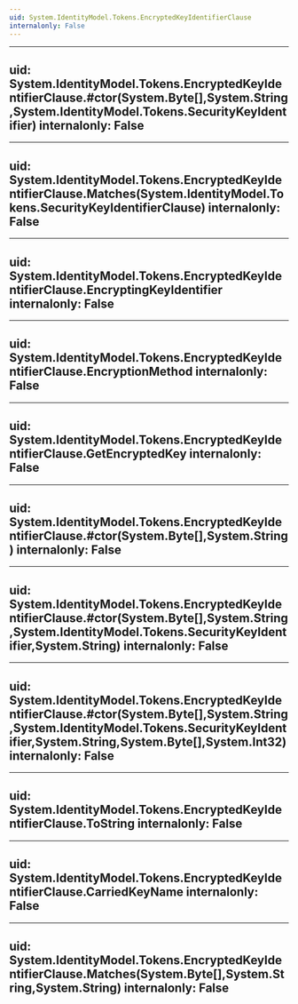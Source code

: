 ```yaml
---
uid: System.IdentityModel.Tokens.EncryptedKeyIdentifierClause
internalonly: False
---
```


---
uid: System.IdentityModel.Tokens.EncryptedKeyIdentifierClause.#ctor(System.Byte[],System.String,System.IdentityModel.Tokens.SecurityKeyIdentifier)
internalonly: False
---

---
uid: System.IdentityModel.Tokens.EncryptedKeyIdentifierClause.Matches(System.IdentityModel.Tokens.SecurityKeyIdentifierClause)
internalonly: False
---

---
uid: System.IdentityModel.Tokens.EncryptedKeyIdentifierClause.EncryptingKeyIdentifier
internalonly: False
---

---
uid: System.IdentityModel.Tokens.EncryptedKeyIdentifierClause.EncryptionMethod
internalonly: False
---

---
uid: System.IdentityModel.Tokens.EncryptedKeyIdentifierClause.GetEncryptedKey
internalonly: False
---

---
uid: System.IdentityModel.Tokens.EncryptedKeyIdentifierClause.#ctor(System.Byte[],System.String)
internalonly: False
---

---
uid: System.IdentityModel.Tokens.EncryptedKeyIdentifierClause.#ctor(System.Byte[],System.String,System.IdentityModel.Tokens.SecurityKeyIdentifier,System.String)
internalonly: False
---

---
uid: System.IdentityModel.Tokens.EncryptedKeyIdentifierClause.#ctor(System.Byte[],System.String,System.IdentityModel.Tokens.SecurityKeyIdentifier,System.String,System.Byte[],System.Int32)
internalonly: False
---

---
uid: System.IdentityModel.Tokens.EncryptedKeyIdentifierClause.ToString
internalonly: False
---

---
uid: System.IdentityModel.Tokens.EncryptedKeyIdentifierClause.CarriedKeyName
internalonly: False
---

---
uid: System.IdentityModel.Tokens.EncryptedKeyIdentifierClause.Matches(System.Byte[],System.String,System.String)
internalonly: False
---
